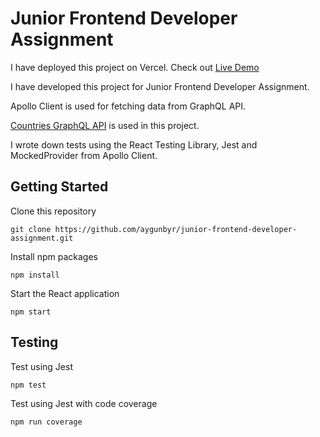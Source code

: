 # Junior Frontend Developer Assignment

I have deployed this project on Vercel. Check out [Live Demo](https://junior-frontend-developer-assignment.vercel.app/)

I have developed this project for Junior Frontend Developer Assignment.

Apollo Client is used for fetching data from GraphQL API.

[Countries GraphQL API](https://countries.trevorblades.com/graphql) is used in this project.

I wrote down tests using the React Testing Library, Jest and MockedProvider from Apollo Client.

## Getting Started

Clone this repository

```
git clone https://github.com/aygunbyr/junior-frontend-developer-assignment.git
```

Install npm packages

```
npm install
```

Start the React application

```
npm start
```

## Testing

Test using Jest

```
npm test
```

Test using Jest with code coverage

```
npm run coverage
```
